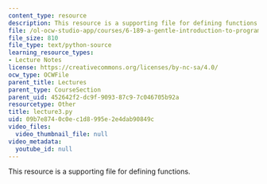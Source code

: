 ```yaml
---
content_type: resource
description: This resource is a supporting file for defining functions.
file: /ol-ocw-studio-app/courses/6-189-a-gentle-introduction-to-programming-using-python-january-iap-2011/09b7e8740c0ec1d8995e2e4dab90849c_lecture3.py
file_size: 810
file_type: text/python-source
learning_resource_types:
- Lecture Notes
license: https://creativecommons.org/licenses/by-nc-sa/4.0/
ocw_type: OCWFile
parent_title: Lectures
parent_type: CourseSection
parent_uid: 452642f2-dc9f-9093-87c9-7c046705b92a
resourcetype: Other
title: lecture3.py
uid: 09b7e874-0c0e-c1d8-995e-2e4dab90849c
video_files:
  video_thumbnail_file: null
video_metadata:
  youtube_id: null
---
```

This resource is a supporting file for defining functions.